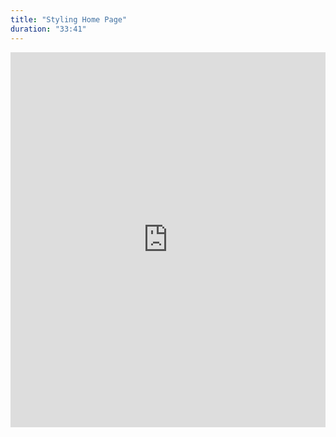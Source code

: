 ```yaml
---
title: "Styling Home Page"
duration: "33:41"
---
```


<iframe width="100%" height="600" src="https://www.youtube.com/embed/6ijsyjLQJ3w" title="YouTube video player" frameborder="0" allow="accelerometer; autoplay; clipboard-write; encrypted-media; gyroscope; picture-in-picture; web-share" allowfullscreen></iframe>